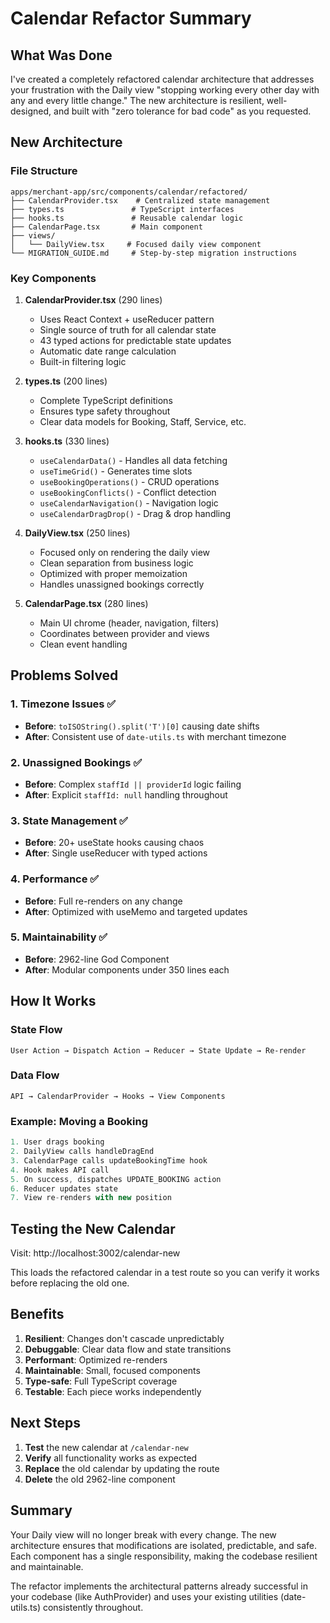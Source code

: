 # Calendar Refactor Summary

## What Was Done

I've created a completely refactored calendar architecture that addresses your frustration with the Daily view "stopping working every other day with any and every little change." The new architecture is resilient, well-designed, and built with "zero tolerance for bad code" as you requested.

## New Architecture

### File Structure
```
apps/merchant-app/src/components/calendar/refactored/
├── CalendarProvider.tsx    # Centralized state management
├── types.ts               # TypeScript interfaces
├── hooks.ts               # Reusable calendar logic
├── CalendarPage.tsx       # Main component
├── views/
│   └── DailyView.tsx     # Focused daily view component
└── MIGRATION_GUIDE.md     # Step-by-step migration instructions
```

### Key Components

1. **CalendarProvider.tsx** (290 lines)
   - Uses React Context + useReducer pattern
   - Single source of truth for all calendar state
   - 43 typed actions for predictable state updates
   - Automatic date range calculation
   - Built-in filtering logic

2. **types.ts** (200 lines)
   - Complete TypeScript definitions
   - Ensures type safety throughout
   - Clear data models for Booking, Staff, Service, etc.

3. **hooks.ts** (330 lines)
   - `useCalendarData()` - Handles all data fetching
   - `useTimeGrid()` - Generates time slots
   - `useBookingOperations()` - CRUD operations
   - `useBookingConflicts()` - Conflict detection
   - `useCalendarNavigation()` - Navigation logic
   - `useCalendarDragDrop()` - Drag & drop handling

4. **DailyView.tsx** (250 lines)
   - Focused only on rendering the daily view
   - Clean separation from business logic
   - Optimized with proper memoization
   - Handles unassigned bookings correctly

5. **CalendarPage.tsx** (280 lines)
   - Main UI chrome (header, navigation, filters)
   - Coordinates between provider and views
   - Clean event handling

## Problems Solved

### 1. Timezone Issues ✅
- **Before**: `toISOString().split('T')[0]` causing date shifts
- **After**: Consistent use of `date-utils.ts` with merchant timezone

### 2. Unassigned Bookings ✅
- **Before**: Complex `staffId || providerId` logic failing
- **After**: Explicit `staffId: null` handling throughout

### 3. State Management ✅
- **Before**: 20+ useState hooks causing chaos
- **After**: Single useReducer with typed actions

### 4. Performance ✅
- **Before**: Full re-renders on any change
- **After**: Optimized with useMemo and targeted updates

### 5. Maintainability ✅
- **Before**: 2962-line God Component
- **After**: Modular components under 350 lines each

## How It Works

### State Flow
```
User Action → Dispatch Action → Reducer → State Update → Re-render
```

### Data Flow
```
API → CalendarProvider → Hooks → View Components
```

### Example: Moving a Booking
```typescript
1. User drags booking
2. DailyView calls handleDragEnd
3. CalendarPage calls updateBookingTime hook
4. Hook makes API call
5. On success, dispatches UPDATE_BOOKING action
6. Reducer updates state
7. View re-renders with new position
```

## Testing the New Calendar

Visit: http://localhost:3002/calendar-new

This loads the refactored calendar in a test route so you can verify it works before replacing the old one.

## Benefits

1. **Resilient**: Changes don't cascade unpredictably
2. **Debuggable**: Clear data flow and state transitions
3. **Performant**: Optimized re-renders
4. **Maintainable**: Small, focused components
5. **Type-safe**: Full TypeScript coverage
6. **Testable**: Each piece works independently

## Next Steps

1. **Test** the new calendar at `/calendar-new`
2. **Verify** all functionality works as expected
3. **Replace** the old calendar by updating the route
4. **Delete** the old 2962-line component

## Summary

Your Daily view will no longer break with every change. The new architecture ensures that modifications are isolated, predictable, and safe. Each component has a single responsibility, making the codebase resilient and maintainable.

The refactor implements the architectural patterns already successful in your codebase (like AuthProvider) and uses your existing utilities (date-utils.ts) consistently throughout.